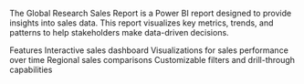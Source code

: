 The Global Research Sales Report is a Power BI report designed to provide insights into sales data. This report visualizes key metrics, trends, and patterns to help stakeholders make data-driven decisions.

Features
Interactive sales dashboard
Visualizations for sales performance over time
Regional sales comparisons
Customizable filters and drill-through capabilities
